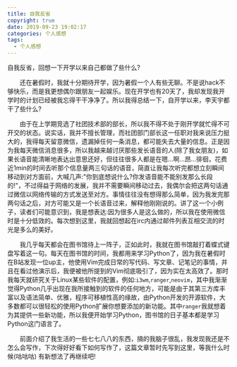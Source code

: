 ```yaml
---
title: 自我反省
copyright: true
date: 2019-09-23 19:02:17
categories: 个人感想
tags:
  - 个人感想
---
```


自我反省，回想一下开学以来自己都做了些什么?

<!--more-->

&emsp;&emsp;还在暑假时，我就十分期待开学，因为暑假一个人有些无聊。不是说hack不够快乐，而是我更想偶尔跟朋友一起娱乐。现在开学也有20天了，我却发现我开学时的计划已经被我忘得干干净净了。所以我得总结一下，自开学以来，李天宇都干了些什么?

&emsp;&emsp;由于在上学期竞选了社团技术部的部长，所以我不得不处于刚开学就忙得不可开交的状态。说实话，我并不擅长管理，而社团部门部长这一任职对我来说压力挺大的，我得每天留意微信，遗漏掉任何一条消息，都可能失去大量的信息。正是因为我每天微信消息很多，所以我越来越讨厌那些发长语音的人(除了我女朋友)，如果长语音能清晰地表达出意思还好，但往往很多人都是在嗯...啊...昂...徘徊，花费近1min的时间去听那个信息量两三句话的语音，简直让我每次听完都想立刻瞬间移动到对方面前，大喊几声:"你到底想说什么?你发语音能不能别发那么长段的!"，不过得益于网络的发展，我并不需要瞬间移动过去，我偶尔会把这两句话通过微信以网络传输的方式发送至对方。事情往往没有想得那么简单，因为我发完那两句话之后，对方可能又是一个长语音过来，解释他刚刚说的。讲了这一个小例子，读者们可能意识到，我是想表达:因为很多人是这么做的，所以我在使用微信时是十分低效的。每次想到这里，我就回想起在irc内通过邮件列表互相交流的时光是多么的美好。

&emsp;&emsp;我几乎每天都会在图书馆待上一阵子，正如此时，我就在图书馆敲打着蝶式键盘写着这一句。每天在图书馆的时间，我都用来学习Python了，因为我在暑假时在B站发现一位up主，他使用Vim完成日常的写代码、写文章、记笔记的事情，并且在看过他演示后，我便被他所提到的Vim彻底吸引了，因为实在太高效了。那时我每天就研究关于Linux某些软件的配置，例如:`i3wm`,`ranger`,`neovim`，其中我渐渐觉得Python几乎出现在我所接触到的软件的任何地方，可能是由于其第三方库丰富以及语法简单、优雅，程序可移植性高的缘故，由Python开发的开源软件，大多数都可以很轻松的使用Python扩展你想要添加的新功能。其中`ranger`我就想着为其提供一些新功能，所以我便开始学习Python，图书馆的日子基本都是学习Python这门语言了。

&emsp;&emsp;前面介绍了我生活的一些七七八八的东西，搞的我脑子很乱，我发现我还是不怎么会写作，下次得好好看下如何写作了，这篇文章暂时先写到这里，等我什么时候(咕咕咕) 有新想法了再继续吧!
